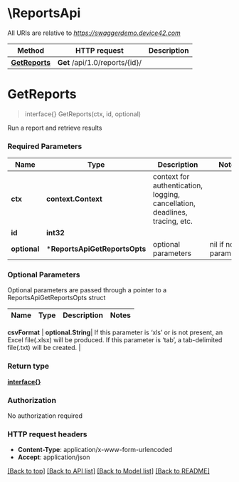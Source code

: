# \ReportsApi

All URIs are relative to *https://swaggerdemo.device42.com*

Method | HTTP request | Description
------------- | ------------- | -------------
[**GetReports**](ReportsApi.md#GetReports) | **Get** /api/1.0/reports/{id}/ | 


# **GetReports**
> interface{} GetReports(ctx, id, optional)


Run a report and retrieve results

### Required Parameters

Name | Type | Description  | Notes
------------- | ------------- | ------------- | -------------
 **ctx** | **context.Context** | context for authentication, logging, cancellation, deadlines, tracing, etc.
  **id** | **int32**|  | 
 **optional** | ***ReportsApiGetReportsOpts** | optional parameters | nil if no parameters

### Optional Parameters
Optional parameters are passed through a pointer to a ReportsApiGetReportsOpts struct

Name | Type | Description  | Notes
------------- | ------------- | ------------- | -------------

 **csvFormat** | **optional.String**| If this parameter is ‘xls’ or is not present, an Excel file(.xlsx) will be produced. If this parameter is ‘tab’, a tab-delimited file(.txt) will be created. | 

### Return type

[**interface{}**](interface{}.md)

### Authorization

No authorization required

### HTTP request headers

 - **Content-Type**: application/x-www-form-urlencoded
 - **Accept**: application/json

[[Back to top]](#) [[Back to API list]](../README.md#documentation-for-api-endpoints) [[Back to Model list]](../README.md#documentation-for-models) [[Back to README]](../README.md)

